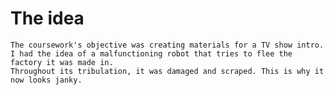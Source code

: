 # The idea

    The coursework's objective was creating materials for a TV show intro.
    I had the idea of a malfunctioning robot that tries to flee the factory it was made in.
    Throughout its tribulation, it was damaged and scraped. This is why it now looks janky.
